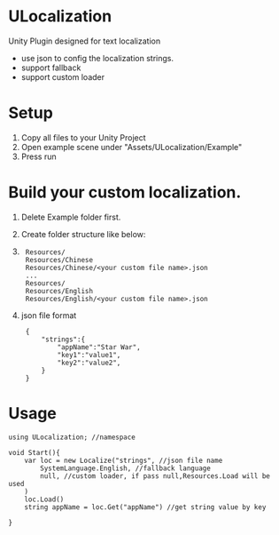 # ULocalization
Unity Plugin designed for text localization

* use json to config the localization strings.
* support fallback
* support custom loader

# Setup

1. Copy all files to your Unity Project
2. Open example scene under "Assets/ULocalization/Example" 
3. Press run

# Build your custom localization.

1. Delete Example folder first.

2. Create folder structure like below:
3. 
        Resources/
        Resources/Chinese
        Resources/Chinese/<your custom file name>.json
        ...
        Resources/
        Resources/English
        Resources/English/<your custom file name>.json

3. json file format

        {
    		"strings":{
    			"appName":"Star War",
    			"key1":"value1",
    			"key2":"value2",
    		}
    	}
	
        
# Usage

    using ULocalization; //namespace
    
    void Start(){
    	var loc = new Localize("strings", //json file name
    		SystemLanguage.English, //fallback language
    		null, //custom loader, if pass null,Resources.Load will be used
    	)
    	loc.Load()
    	string appName = loc.Get("appName") //get string value by key
    
    }
